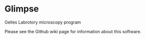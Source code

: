 Glimpse
=======

Gelles Labrotory microscopy program

Please see the Github wiki page for information about this software.
